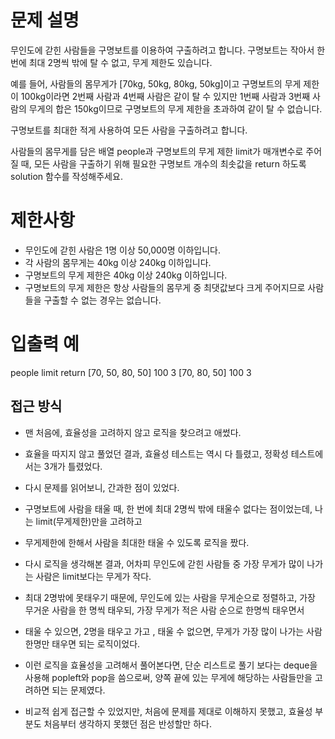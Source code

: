 # 문제 설명
무인도에 갇힌 사람들을 구명보트를 이용하여 구출하려고 합니다. 구명보트는 작아서 한 번에 최대 2명씩 밖에 탈 수 없고, 무게 제한도 있습니다.

예를 들어, 사람들의 몸무게가 [70kg, 50kg, 80kg, 50kg]이고 구명보트의 무게 제한이 100kg이라면 2번째 사람과 4번째 사람은 같이 탈 수 있지만 1번째 사람과 3번째 사람의 무게의 합은 150kg이므로 구명보트의 무게 제한을 초과하여 같이 탈 수 없습니다.

구명보트를 최대한 적게 사용하여 모든 사람을 구출하려고 합니다.

사람들의 몸무게를 담은 배열 people과 구명보트의 무게 제한 limit가 매개변수로 주어질 때, 모든 사람을 구출하기 위해 필요한 구명보트 개수의 최솟값을 return 하도록 solution 함수를 작성해주세요.

# 제한사항
- 무인도에 갇힌 사람은 1명 이상 50,000명 이하입니다.
- 각 사람의 몸무게는 40kg 이상 240kg 이하입니다.
- 구명보트의 무게 제한은 40kg 이상 240kg 이하입니다.
- 구명보트의 무게 제한은 항상 사람들의 몸무게 중 최댓값보다 크게 주어지므로 사람들을 구출할 수 없는 경우는 없습니다.

# 입출력 예
people	limit	return
[70, 50, 80, 50]	100	3
[70, 80, 50]	100	3

## 접근 방식 
  - 맨 처음에, 효율성을 고려하지 않고 로직을 찾으려고 애썼다.
  - 효율을 따지지 않고 풀었던 결과, 효율성 테스트는 역시 다 틀렸고, 정확성 테스트에서는 3개가 틀렸었다.
  - 다시 문제를 읽어보니, 간과한 점이 있었다.
  - 구명보트에 사람을 태울 때, 한 번에 최대 2명씩 밖에 태울수 없다는 점이었는데, 나는 limit(무게제한)만을 고려하고
  - 무게제한에 한해서 사람을 최대한 태울 수 있도록 로직을 짰다.

  - 다시 로직을 생각해본 결과, 어차피 무인도에 갇힌 사람들 중 가장 무게가 많이 나가는 사람은 limit보다는 무게가 작다.
  - 최대 2명밖에 못태우기 때문에, 무인도에 있는 사람을 무게순으로 정렬하고, 가장 무거운 사람을 한 명씩 태우되, 가장 무게가 적은 사람 순으로 한명씩 태우면서
  - 태울 수 있으면, 2명을 태우고 가고 , 태울 수 없으면, 무게가 가장 많이 나가는 사람 한명만 태우면 되는 로직이었다.
  - 이런 로직을 효율성을 고려해서 풀어본다면, 단순 리스트로 풀기 보다는 deque을 사용해 popleft와 pop을 씀으로써, 양쪽 끝에 있는 무게에 해당하는 사람들만을 고려하면 되는 문제였다.
  
  - 비교적 쉽게 접근할 수 있었지만, 처음에 문제를 제대로 이해하지 못했고, 효율성 부분도 처음부터 생각하지 못했던 점은 반성할만 하다.

